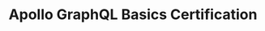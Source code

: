 ---
title: "Apollo GraphQL Basics Certification"
thumbnail: "/certificates/07_apollo_graphql_basics_certification.png"
verificationLink: "https://www.apollographql.com/tutorials/certifications/5c955d68-0991-4f5e-97c8-77203f79578d"
---